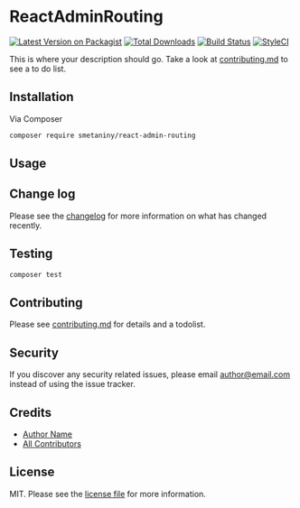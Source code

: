 # ReactAdminRouting

[![Latest Version on Packagist][ico-version]][link-packagist]
[![Total Downloads][ico-downloads]][link-downloads]
[![Build Status][ico-travis]][link-travis]
[![StyleCI][ico-styleci]][link-styleci]

This is where your description should go. Take a look at [contributing.md](contributing.md) to see a to do list.

## Installation

Via Composer

```bash
composer require smetaniny/react-admin-routing
```

## Usage

## Change log

Please see the [changelog](changelog.md) for more information on what has changed recently.

## Testing

```bash
composer test
```

## Contributing

Please see [contributing.md](contributing.md) for details and a todolist.

## Security

If you discover any security related issues, please email author@email.com instead of using the issue tracker.

## Credits

- [Author Name][link-author]
- [All Contributors][link-contributors]

## License

MIT. Please see the [license file](license.md) for more information.

[ico-version]: https://img.shields.io/packagist/v/smetaniny/react-admin-routing.svg?style=flat-square
[ico-downloads]: https://img.shields.io/packagist/dt/smetaniny/react-admin-routing.svg?style=flat-square
[ico-travis]: https://img.shields.io/travis/smetaniny/react-admin-routing/master.svg?style=flat-square
[ico-styleci]: https://styleci.io/repos/12345678/shield

[link-packagist]: https://packagist.org/packages/smetaniny/react-admin-routing
[link-downloads]: https://packagist.org/packages/smetaniny/react-admin-routing
[link-travis]: https://travis-ci.org/smetaniny/react-admin-routing
[link-styleci]: https://styleci.io/repos/12345678
[link-author]: https://github.com/smetaniny
[link-contributors]: ../../contributors
